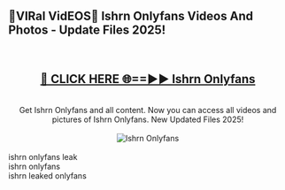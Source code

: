<h2>🔴VIRal VidEOS🔴 Ishrn Onlyfans Videos And Photos - Update Files 2025!</h2>
<br>
<div align="center">
<h2><a href="https://virallinks.top/odZfE0" rel="nofollow">🔴 CLICK HERE 🌐==►► Ishrn Onlyfans</a></h2>
<br>
Get Ishrn Onlyfans and all content. Now you can access all videos and pictures of Ishrn Onlyfans. New Updated Files 2025!
<br>
<br>
<a href="https://virallinks.top/odZfE0" rel="nofollow" data-target="animated-image.originalLink"><img src="https://i.imgur.com/dJHk4Zq.gif)" alt="Ishrn Onlyfans" style="max-width: 100%; display: inline-block;" data-target="animated-image.originalImage"></a>
</div>
<br>
ishrn onlyfans leak<br>
ishrn onlyfans<br>
ishrn leaked onlyfans